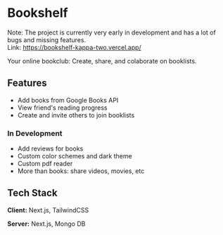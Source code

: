 
# Bookshelf
Note: The project is currently very early in development and has a lot of bugs and missing features.<br> 
Link: https://bookshelf-kappa-two.vercel.app/


Your online bookclub: Create, share, and colaborate on booklists.


## Features

- Add books from Google Books API
- View friend's reading progress
- Create and invite others to join booklists

### In Development 
- Add reviews for books
- Custom color schemes and dark theme
- Custom pdf reader
- More than books: share videos, movies, etc


## Tech Stack

**Client:** Next.js, TailwindCSS

**Server:** Next.js, Mongo DB

